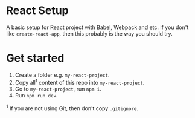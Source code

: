 # React Setup

A basic setup for React project with Babel, Webpack and etc. If you don't like `create-react-app`, then this probably is the way you should try.

# Get started

1. Create a folder e.g. `my-react-project`.
2. Copy all<sup>1</sup> content of this repo into `my-react-project`. 
3. Go to `my-react-project`, run `npm i`.
4. Run `npm run dev`.

<sup>1</sup> If you are not using Git, then don't copy `.gitignore`.
